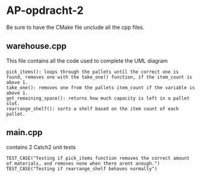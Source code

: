 # AP-opdracht-2

Be sure to have the CMake file unclude all the cpp files.

## warehouse.cpp

This file contains all the code used to complete the UML diagram

    pick_items(): loops through the pallets until the correct one is found, removes one with the take_one() function, if the item_count is above 1.
    take_one(): removes one from the pallets item_count if the variable is above 1.
    get_remaining_space(): returns how much capacity is left in a pallet slot.
    rearrange_shelf(): sorts a shelf based on the item count of each pallet.

## main.cpp

contains 2 Catch2 unit tests

    TEST_CASE("Testing if pick_items function removes the correct amount of materials, and removes none when there arent anough.")
    TEST_CASE("Testing if rearrange_shelf behaves normally")
